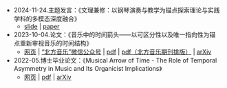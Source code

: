 - 2024-11-24.主题发言：《文理兼修：以钢琴演奏与教学为锚点探索理论与实践学科的多模态深度融合》
    - [slide](/assets/pdf/cn/2024-11-24.slide.pdf) | [paper](/assets/pdf/cn/2024-11-24.paper.pdf)
- 2023-10-04.论文：《音乐中的时间箭头——以可区分性以及唯一指向性为锚点重新审视音乐的时间结构》
    -  [网页](/page/cn/arrow_of_time) | [“北方音乐”微信公众号](https://mp.weixin.qq.com/s/WmhugPKnpjrmPaflpb7ebg) | [pdf](/assets/pdf/cn/时间箭头.pdf) | [pdf（北方音乐期刊排版）](/assets/pdf/cn/音乐中的时间箭头.pdf) | [arXiv](https://arxiv.org/abs/2312.17633)
- 2022-05.博士毕业论文：《Musical Arrow of Time - The Role of Temporal Asymmetry in Music and Its Organicist Implications》
    - [网页](/page/en/dissertation) | [pdf](/assets/pdf/en/dissertation.pdf) | [arXiv](https://arxiv.org/abs/2206.01305)